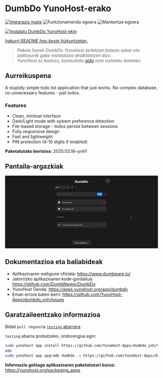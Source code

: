 <!--
Ohart ongi: README hau automatikoki sortu da <https://github.com/YunoHost/apps/tree/master/tools/readme_generator>ri esker
EZ editatu eskuz.
-->

# DumbDo YunoHost-erako

[![Integrazio maila](https://apps.yunohost.org/badge/integration/dumbdo)](https://ci-apps.yunohost.org/ci/apps/dumbdo/)
![Funtzionamendu egoera](https://apps.yunohost.org/badge/state/dumbdo)
![Mantentze egoera](https://apps.yunohost.org/badge/maintained/dumbdo)

[![Instalatu DumbDo YunoHost-ekin](https://install-app.yunohost.org/install-with-yunohost.svg)](https://install-app.yunohost.org/?app=dumbdo)

*[Irakurri README hau beste hizkuntzatan.](./ALL_README.md)*

> *Pakete honek DumbDo YunoHost zerbitzari batean azkar eta zailtasunik gabe instalatzea ahalbidetzen dizu.*  
> *YunoHost ez baduzu, kontsultatu [gida](https://yunohost.org/install) nola instalatu ikasteko.*

## Aurreikuspena

A stupidly simple todo list application that just works. No complex database, no unnecessary features - just todos.

### Features

- Clean, minimal interface
- Dark/Light mode with system preference detection
- File-based storage - todos persist between sessions
- Fully responsive design
- Fast and lightweight
- PIN protection (4-10 digits if enabled)


**Paketatutako bertsioa:** 2025.03.18~ynh1

## Pantaila-argazkiak

![DumbDo(r)en pantaila-argazkia](./doc/screenshots/screenshot.png)

## Dokumentazioa eta baliabideak

- Aplikazioaren webgune ofiziala: <https://www.dumbware.io/>
- Jatorrizko aplikazioaren kode-gordailua: <https://github.com/DumbWareio/DumbDo>
- YunoHost Denda: <https://apps.yunohost.org/app/dumbdo>
- Eman errore baten berri: <https://github.com/YunoHost-Apps/dumbdo_ynh/issues>

## Garatzaileentzako informazioa

Bidali `pull request`a [`testing` abarrera](https://github.com/YunoHost-Apps/dumbdo_ynh/tree/testing).

`testing` abarra probatzeko, ondorengoa egin:

```bash
sudo yunohost app install https://github.com/YunoHost-Apps/dumbdo_ynh/tree/testing --debug
edo
sudo yunohost app upgrade dumbdo -u https://github.com/YunoHost-Apps/dumbdo_ynh/tree/testing --debug
```

**Informazio gehiago aplikazioaren paketatzeari buruz:** <https://yunohost.org/packaging_apps>

